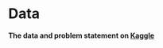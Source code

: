# Data
**The data and problem statement on [Kaggle](https://www.kaggle.com/datasets/sartajbhuvaji/brain-tumor-classification-mri?select=Testing)**
